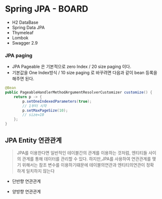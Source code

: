 # Spring JPA - BOARD

+ H2 DataBase
+ Spring Data JPA
+ Thymeleaf
+ Lombok
+ Swagger 2.9


### **JPA paging**

+ JPA Pageable 은 기본적으로 zero Index / 20 size paging 이다.
+ 기본값을 One Index방식 / 10 size paging 로 바꾸려면 다음과 같이 bean 등록을 해주면 된다.

```java
@Bean 
public PageableHandlerMethodArgumentResolverCustomizer customize() { 
    return p -> { 
        p.setOneIndexedParameters(true); 
        // 1부터 시작 
        p.setMaxPageSize(10); 
        // size=10 
    }; 
}
```

## JPA Entity 연관관계

> JPA를 이용한다면 일반적인 테이블간의 관계를 이용하는 것처럼, 엔티티들 사이의 관계를 통해 데이터를 관리할 수 있다. 하지만,JPA를 사용하여 연관관계를 맺기 위해서는 참조 변수를 이용하기떄문에 테이블의연관과 엔티티의연관이 정확하게 일치하지 않는다

+ 단반향 연관관계

+ 양방향 연관관계
